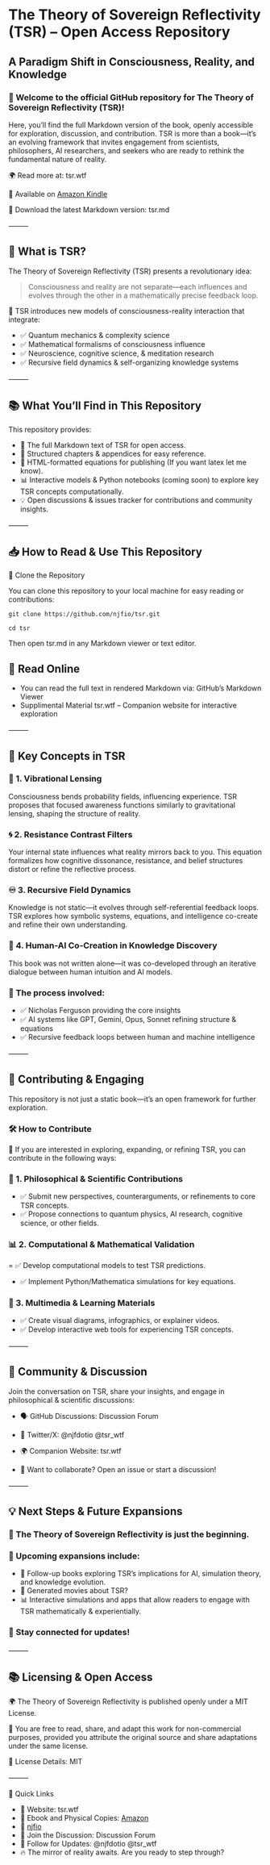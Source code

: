 # The Theory of Sovereign Reflectivity (TSR) – Open Access Repository

## A Paradigm Shift in Consciousness, Reality, and Knowledge

### 🚀 Welcome to the official GitHub repository for The Theory of Sovereign Reflectivity (TSR)!

   Here, you’ll find the full Markdown version of the book, openly accessible for exploration, discussion, and contribution. TSR is more than a book—it’s an evolving framework that invites engagement from scientists, philosophers, AI researchers, and seekers who are ready to rethink the fundamental nature of reality.

🌍 Read more at: tsr.wtf

📓 Available on [Amazon Kindle](https://a.co/d/blywsK0)

📖 Download the latest Markdown version: tsr.md

⸻

## 📌 What is TSR?

   The Theory of Sovereign Reflectivity (TSR) presents a revolutionary idea:

> Consciousness and reality are not separate—each influences and evolves through the other in a mathematically precise feedback loop.

🔹 TSR introduces new models of consciousness-reality interaction that integrate:

- ✅ Quantum mechanics & complexity science
- ✅ Mathematical formalisms of consciousness influence
- ✅ Neuroscience, cognitive science, & meditation research
- ✅ Recursive field dynamics & self-organizing knowledge systems


⸻

## 📚 What You’ll Find in This Repository

   This repository provides:

- 📖 The full Markdown text of TSR for open access.
- 📂 Structured chapters & appendices for easy reference.
- 📝 HTML-formatted equations for publishing (If you want latex let me know).
- 📊 Interactive models & Python notebooks (coming soon) to explore key TSR concepts computationally.
- 💡 Open discussions & issues tracker for contributions and community insights.

⸻

## 📥 How to Read & Use This Repository

🔹 Clone the Repository

   You can clone this repository to your local machine for easy reading or contributions:

```git clone https://github.com/njfio/tsr.git```

```cd tsr```

   Then open tsr.md in any Markdown viewer or text editor.

## 📖 Read Online

- You can read the full text in rendered Markdown via:
	GitHub’s Markdown Viewer
- Supplimental Material
  	tsr.wtf – Companion website for interactive exploration

⸻

## 🔬 Key Concepts in TSR

### 📡 1. Vibrational Lensing

   Consciousness bends probability fields, influencing experience.
   TSR proposes that focused awareness functions similarly to gravitational lensing, shaping the structure of reality.

### 🌀 2. Resistance Contrast Filters

   Your internal state influences what reality mirrors back to you.
   This equation formalizes how cognitive dissonance, resistance, and belief structures distort or refine the reflective process.

### ♾ 3. Recursive Field Dynamics

   Knowledge is not static—it evolves through self-referential feedback loops.
   TSR explores how symbolic systems, equations, and intelligence co-create and refine their own understanding.

### 🤖 4. Human-AI Co-Creation in Knowledge Discovery

   This book was not written alone—it was co-developed through an iterative dialogue between human intuition and AI models.

### 🤝 The process involved:

- ✅ Nicholas Ferguson providing the core insights
- ✅ AI systems like GPT, Gemini, Opus, Sonnet refining structure & equations
- ✅ Recursive feedback loops between human and machine intelligence

⸻

## 🎯 Contributing & Engaging

This repository is not just a static book—it’s an open framework for further exploration.

### 🛠 How to Contribute

🚀 If you are interested in exploring, expanding, or refining TSR, you can contribute in the following ways:

### 📝 1. Philosophical & Scientific Contributions

- ✅ Submit new perspectives, counterarguments, or refinements to core TSR concepts.
- ✅ Propose connections to quantum physics, AI research, cognitive science, or other fields.

### 📊 2. Computational & Mathematical Validation

= ✅ Develop computational models to test TSR predictions.
- ✅ Implement Python/Mathematica simulations for key equations.

### 🎥 3. Multimedia & Learning Materials

- ✅ Create visual diagrams, infographics, or explainer videos.
- ✅ Develop interactive web tools for experiencing TSR concepts.

⸻

## 📢 Community & Discussion

Join the conversation on TSR, share your insights, and engage in philosophical & scientific discussions:

- 🗣 GitHub Discussions: Discussion Forum

- 📢 Twitter/X: @njfdotio @tsr_wtf 

- 🌍 Companion Website: tsr.wtf

- 🔹 Want to collaborate? Open an issue or start a discussion!

⸻

## 💡 Next Steps & Future Expansions

### 🚀 The Theory of Sovereign Reflectivity is just the beginning.

### 🔹 Upcoming expansions include:
- 📖 Follow-up books exploring TSR’s implications for AI, simulation theory, and knowledge evolution.
- 🎥 Generated movies about TSR?
- 📊 Interactive simulations and apps that allow readers to engage with TSR mathematically & experientially.

### 📢 Stay connected for updates!

⸻

## 📚 Licensing & Open Access

🌍 The Theory of Sovereign Reflectivity is published openly under a MIT License.

🔹 You are free to read, share, and adapt this work for non-commercial purposes, provided you attribute the original source and share adaptations under the same license.

📜 License Details: MIT

⸻

🔗 Quick Links

- 📖 Website: tsr.wtf
- 🛒 Ebook and Physical Copies: [Amazon](https://a.co/d/82Hrk67)
- 🔗 [njfio](https://www.linkedin.com/in/njfio/)
- 💬 Join the Discussion: Discussion Forum
- 📢 Follow for Updates: @njfdotio @tsr_wtf 
- 🔥 The mirror of reality awaits. Are you ready to step through?

